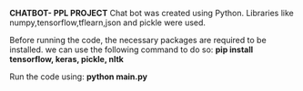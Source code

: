 <b>CHATBOT- PPL PROJECT</b>
Chat bot was created using Python.
Libraries like numpy,tensorflow,tflearn,json and pickle were used.

Before running the code, the necessary packages are required to be installed.
we can use the following command to do so:
<b> pip install tensorflow, keras, pickle, nltk </b>

Run the code using:
<b> python main.py </b>
